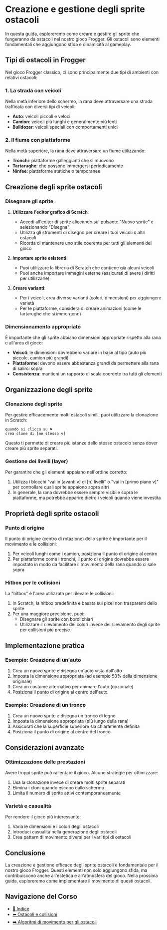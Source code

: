 # Creazione e gestione degli sprite ostacoli

In questa guida, esploreremo come creare e gestire gli sprite che fungeranno da ostacoli nel nostro gioco Frogger. Gli ostacoli sono elementi fondamentali che aggiungono sfida e dinamicità al gameplay.

## Tipi di ostacoli in Frogger

Nel gioco Frogger classico, ci sono principalmente due tipi di ambienti con relativi ostacoli:

### 1. La strada con veicoli

Nella metà inferiore dello schermo, la rana deve attraversare una strada trafficata con diversi tipi di veicoli:
- **Auto**: veicoli piccoli e veloci
- **Camion**: veicoli più lunghi e generalmente più lenti
- **Bulldozer**: veicoli speciali con comportamenti unici

### 2. Il fiume con piattaforme

Nella metà superiore, la rana deve attraversare un fiume utilizzando:
- **Tronchi**: piattaforme galleggianti che si muovono
- **Tartarughe**: che possono immergersi periodicamente
- **Ninfee**: piattaforme statiche o temporanee

## Creazione degli sprite ostacoli

### Disegnare gli sprite

1. **Utilizzare l'editor grafico di Scratch**:
   - Accedi all'editor di sprite cliccando sul pulsante "Nuovo sprite" e selezionando "Disegna"
   - Utilizza gli strumenti di disegno per creare i tuoi veicoli o altri ostacoli
   - Ricorda di mantenere uno stile coerente per tutti gli elementi del gioco

2. **Importare sprite esistenti**:
   - Puoi utilizzare la libreria di Scratch che contiene già alcuni veicoli
   - Puoi anche importare immagini esterne (assicurati di avere i diritti per utilizzarle)

3. **Creare varianti**:
   - Per i veicoli, crea diverse varianti (colori, dimensioni) per aggiungere varietà
   - Per le piattaforme, considera di creare animazioni (come le tartarughe che si immergono)

### Dimensionamento appropriato

È importante che gli sprite abbiano dimensioni appropriate rispetto alla rana e all'area di gioco:

- **Veicoli**: le dimensioni dovrebbero variare in base al tipo (auto più piccole, camion più grandi)
- **Piattaforme**: devono essere abbastanza grandi da permettere alla rana di salirci sopra
- **Consistenza**: mantieni un rapporto di scala coerente tra tutti gli elementi

## Organizzazione degli sprite

### Clonazione degli sprite

Per gestire efficacemente molti ostacoli simili, puoi utilizzare la clonazione in Scratch:

```
quando si clicca su ⚑
crea clone di [me stesso v]
```

Questo ti permette di creare più istanze dello stesso ostacolo senza dover creare più sprite separati.

### Gestione dei livelli (layer)

Per garantire che gli elementi appaiano nell'ordine corretto:

1. Utilizza i blocchi "vai in [avanti v] di [n] livelli" o "vai in [primo piano v]" per controllare quali sprite appaiono sopra altri
2. In generale, la rana dovrebbe essere sempre visibile sopra le piattaforme, ma potrebbe apparire dietro i veicoli quando viene investita

## Proprietà degli sprite ostacoli

### Punto di origine

Il punto di origine (centro di rotazione) dello sprite è importante per il movimento e le collisioni:

1. Per veicoli lunghi come i camion, posiziona il punto di origine al centro
2. Per piattaforme come i tronchi, il punto di origine dovrebbe essere impostato in modo da facilitare il movimento della rana quando ci sale sopra

### Hitbox per le collisioni

La "hitbox" è l'area utilizzata per rilevare le collisioni:

1. In Scratch, la hitbox predefinita è basata sui pixel non trasparenti dello sprite
2. Per una maggiore precisione, puoi:
   - Disegnare gli sprite con bordi chiari
   - Utilizzare il rilevamento dei colori invece del rilevamento degli sprite per collisioni più precise

## Implementazione pratica

### Esempio: Creazione di un'auto

1. Crea un nuovo sprite e disegna un'auto vista dall'alto
2. Imposta la dimensione appropriata (ad esempio 50% della dimensione originale)
3. Crea un costume alternativo per animare l'auto (opzionale)
4. Posiziona il punto di origine al centro dell'auto

### Esempio: Creazione di un tronco

1. Crea un nuovo sprite e disegna un tronco di legno
2. Imposta la dimensione appropriata (più lungo della rana)
3. Assicurati che la superficie superiore sia chiaramente definita
4. Posiziona il punto di origine al centro del tronco

## Considerazioni avanzate

### Ottimizzazione delle prestazioni

Avere troppi sprite può rallentare il gioco. Alcune strategie per ottimizzare:

1. Usa la clonazione invece di creare molti sprite separati
2. Elimina i cloni quando escono dallo schermo
3. Limita il numero di sprite attivi contemporaneamente

### Varietà e casualità

Per rendere il gioco più interessante:

1. Varia le dimensioni e i colori degli ostacoli
2. Introduci casualità nella generazione degli ostacoli
3. Crea pattern di movimento diversi per i vari tipi di ostacoli

## Conclusione

La creazione e gestione efficace degli sprite ostacoli è fondamentale per il nostro gioco Frogger. Questi elementi non solo aggiungono sfida, ma contribuiscono anche all'estetica e all'atmosfera del gioco. Nella prossima guida, esploreremo come implementare il movimento di questi ostacoli.

## Navigazione del Corso
- [📑 Indice](../README.md)
- [⬅️ Ostacoli e collisioni](./README.md)
- [➡️ Algoritmi di movimento per gli ostacoli](./02-MovimentoOstacoli.md)